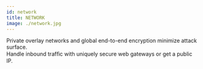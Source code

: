 ```yaml
---
id: network
title: NETWORK
image: ./network.jpg
---
```


Private overlay networks and global end-to-end encryption minimize attack surface.
<br/>
Handle inbound trafﬁc with uniquely secure web gateways or get a public IP.
